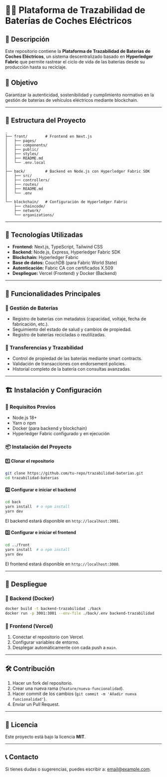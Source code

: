 # 🚗🔋 Plataforma de Trazabilidad de Baterías de Coches Eléctricos

## 📌 Descripción
Este repositorio contiene la **Plataforma de Trazabilidad de Baterías de Coches Eléctricos**, un sistema descentralizado basado en **Hyperledger Fabric** que permite rastrear el ciclo de vida de las baterías desde su producción hasta su reciclaje.

## 🎯 Objetivo
Garantizar la autenticidad, sostenibilidad y cumplimiento normativo en la gestión de baterías de vehículos eléctricos mediante blockchain.

---

## 📂 Estructura del Proyecto

```
.
├── front/        # Frontend en Next.js
│   ├── pages/
│   ├── components/
│   ├── public/
│   ├── styles/
│   ├── README.md
│   └── .env.local
│
├── back/         # Backend en Node.js con Hyperledger Fabric SDK
│   ├── src/
│   ├── controllers/
│   ├── routes/
│   ├── README.md
│   └── .env
│
└── blockchain/   # Configuración de Hyperledger Fabric
    ├── chaincode/
    ├── network/
    └── organizations/
```

---

## 🚀 Tecnologías Utilizadas

- **Frontend:** Next.js, TypeScript, Tailwind CSS
- **Backend:** Node.js, Express, Hyperledger Fabric SDK
- **Blockchain:** Hyperledger Fabric
- **Base de datos:** CouchDB (para Fabric World State)
- **Autenticación:** Fabric CA con certificados X.509
- **Despliegue:** Vercel (Frontend) y Docker (Backend)

---

## 📌 Funcionalidades Principales

### 🔋 Gestión de Baterías
- Registro de baterías con metadatos (capacidad, voltaje, fecha de fabricación, etc.).
- Seguimiento del estado de salud y cambios de propiedad.
- Registro de baterías recicladas o reutilizadas.

### 🔗 Transferencias y Trazabilidad
- Control de propiedad de las baterías mediante smart contracts.
- Validación de transacciones con endorsement policies.
- Historial completo de la batería con consultas avanzadas.

---

## 🏗️ Instalación y Configuración

### 🔧 Requisitos Previos
- Node.js 18+
- Yarn o npm
- Docker (para backend y blockchain)
- Hyperledger Fabric configurado y en ejecución

### 📦 Instalación del Proyecto

#### 1️⃣ Clonar el repositorio
```sh
git clone https://github.com/tu-repo/trazabilidad-baterias.git
cd trazabilidad-baterias
```

#### 2️⃣ Configurar e iniciar el backend
```sh
cd back
yarn install  # o npm install
yarn dev
```
El backend estará disponible en `http://localhost:3001`.

#### 3️⃣ Configurar e iniciar el frontend
```sh
cd ../front
yarn install  # o npm install
yarn dev
```
El frontend estará disponible en `http://localhost:3000`.

---

## 🚀 Despliegue

### 🔹 Backend (Docker)
```sh
docker build -t backend-trazabilidad ./back
docker run -p 3001:3001 --env-file ./back/.env backend-trazabilidad
```

### 🔹 Frontend (Vercel)
1. Conectar el repositorio con Vercel.
2. Configurar variables de entorno.
3. Desplegar automáticamente con cada push a `main`.

---

## 🛠️ Contribución
1. Hacer un fork del repositorio.
2. Crear una nueva rama (`feature/nueva-funcionalidad`).
3. Hacer commit de los cambios (`git commit -m 'Añadir nueva funcionalidad'`).
4. Enviar un Pull Request.

---

## 📄 Licencia
Este proyecto está bajo la licencia **MIT**.

---

## 📞 Contacto
Si tienes dudas o sugerencias, puedes escribir a: [email@example.com](mailto:email@example.com).